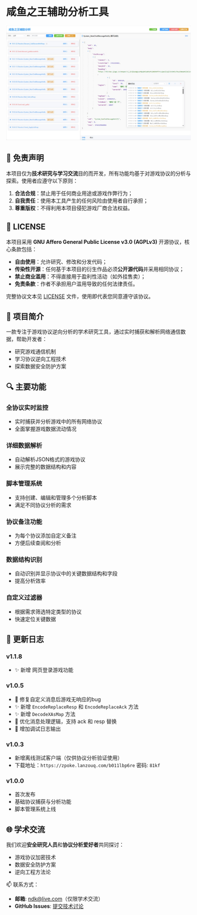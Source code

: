 # 咸鱼之王辅助分析工具

![咸鱼之王辅助分析工具](share/images/screenshot1.png)

## 📜 免责声明

本项目仅为**技术研究与学习交流**目的而开发，所有功能均基于对游戏协议的分析与探索。使用者应遵守以下原则：
1. **合法合规**：禁止用于任何商业用途或游戏作弊行为；
2. **自我责任**：使用本工具产生的任何风险由使用者自行承担；
3. **尊重版权**：不得利用本项目侵犯游戏厂商合法权益。



## 📝 LICENSE
本项目采用 **GNU Affero General Public License v3.0 (AGPLv3)** 开源协议，核心条款包括：
- **自由使用**：允许研究、修改和分发代码；
- **传染性开源**：任何基于本项目的衍生作品必须**公开源代码**并采用相同协议；
- **禁止商业滥用**：不得直接用于盈利性活动（如外挂售卖）；
- **免责条款**：作者不承担用户滥用导致的任何法律责任。

完整协议文本见 [LICENSE](LICENSE) 文件，使用即代表您同意遵守该协议。

## 🎯 项目简介

一款专注于游戏协议逆向分析的学术研究工具，通过实时捕获和解析网络通信数据，帮助开发者：
- 研究游戏通信机制
- 学习协议逆向工程技术
- 探索数据安全防护方案

## 🔍 主要功能

### 全协议实时监控
- 实时捕获并分析游戏中的所有网络协议
- 全面掌握游戏数据流动情况

### 详细数据解析
- 自动解析JSON格式的游戏协议
- 展示完整的数据结构和内容

### 脚本管理系统
- 支持创建、编辑和管理多个分析脚本
- 满足不同协议分析的需求

### 协议备注功能
- 为每个协议添加自定义备注
- 方便后续查阅和分析

### 数据结构识别
- 自动识别并显示协议中的关键数据结构和字段
- 提高分析效率

### 自定义过滤器
- 根据需求筛选特定类型的协议
- 快速定位关键数据

## 📌 更新日志
### v1.1.8
 
- ✨ 新增 网页登录游戏功能
 
### v1.0.5
- 🐛 修复自定义消息后游戏无响应的bug
- ✨ 新增 `EncodeReplaceResp` 和 `EncodeReplaceAck` 方法
- ✨ 新增 `DecodeXAsMap` 方法
- 🐛 优化消息处理逻辑，支持 ack 和 resp 替换
- 🔧 增加调试日志输出

### v1.0.3
- 新增离线测试客户端（仅供协议分析验证使用）
- 下载地址：`https://zpoke.lanzouq.com/b011lbp6re` 密码: `81kf`

### v1.0.0
- 首次发布
- 基础协议捕获与分析功能
- 脚本管理系统上线

## 🌐 学术交流

我们欢迎**安全研究人员**和**协议分析爱好者**共同探讨：
- 游戏协议加密技术
- 数据安全防护方案
- 逆向工程方法论

📫 联系方式：
- **邮箱**: ndk@live.com（仅限学术交流）
- **GitHub Issues**: [提交技术讨论](https://github.com/husanpao/xyzw_analyzer/issues)
